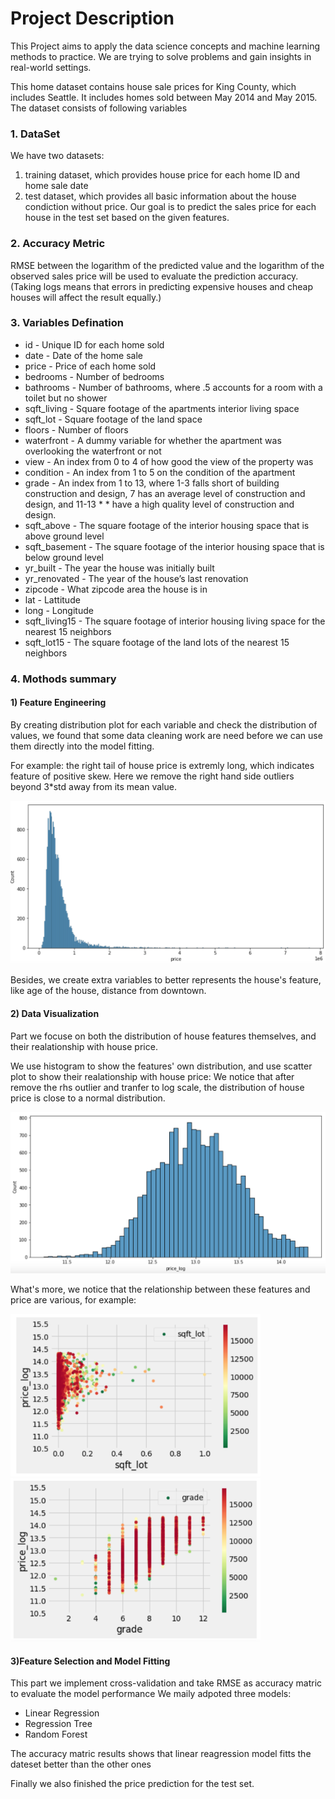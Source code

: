 # Project Description
This Project aims to apply the data science concepts and machine learning methods to practice. We are trying to solve problems and gain insights in real-world settings.

This home dataset contains house sale prices for King County, which includes Seattle. It includes homes sold between May 2014 and May 2015. The dataset consists of following variables
### 1. DataSet 
We have two datasets: 
1. training dataset, which provides house price for each home ID and home sale date
2. test dataset, which provides all basic information about the house condiction without price. 
Our goal is to predict the sales price for each house in the test set based on the given features. 


### 2. Accuracy Metric 
RMSE between the logarithm of the predicted value and the logarithm of the observed sales price will be used to evaluate the prediction accuracy. (Taking logs means that errors in predicting expensive houses and cheap houses will affect the result equally.)


### 3. Variables Defination

* id - Unique ID for each home sold
* date - Date of the home sale 
* price - Price of each home sold 
* bedrooms - Number of bedrooms 
* bathrooms - Number of bathrooms, where .5 accounts for a room with a toilet but no shower 
* sqft_living - Square footage of the apartments interior living space 
* sqft_lot - Square footage of the land space 
* floors - Number of floors
* waterfront - A dummy variable for whether the apartment was overlooking the waterfront or not 
* view - An index from 0 to 4 of how good the view of the property was 
* condition - An index from 1 to 5 on the condition of the apartment
* grade - An index from 1 to 13, where 1-3 falls short of building construction and design, 7 has an average level of construction and design, and 11-13 * * have a high quality level of construction and design. 
* sqft_above - The square footage of the interior housing space that is above ground level 
* sqft_basement - The square footage of the interior housing space that is below ground level
* yr_built - The year the house was initially built
* yr_renovated - The year of the house’s last renovation 
* zipcode - What zipcode area the house is in 
* lat - Lattitude 
* long - Longitude 
* sqft_living15 - The square footage of interior housing living space for the nearest 15 neighbors 
* sqft_lot15 - The square footage of the land lots of the nearest 15 neighbors 

### 4. Mothods summary
#### 1) Feature Engineering
By creating distribution plot for each variable and check the distribution of values, we found that some data cleaning work are need before we can use them directly into the model fitting.

For example: the right tail of house price is extremly long, which indicates feature of positive skew. Here we remove the right hand side outliers beyond 3*std away from its mean value.

<img src="./images/price_hist.png" alt="price_hist" style="width: 600px;"/>

Besides, we create extra variables to better represents the house's feature, like age of the house, distance from downtown. 
#### 2) Data Visualization
Part we focuse on both the distribution of house features themselves, and their realationship with house price. 

We use histogram to show the features' own distribution, and use scatter plot to show their realationship with house price:
We notice that after remove the rhs outlier and tranfer to log scale, the distribution of house price is close to a normal distribution.

<img src="./images/log_price_hist.png" alt="log_price_hist" style="width: 600px;"/>

What's more, we notice that the relationship between these features and price are various, for example:

<img src="./images/sqft_lot_vs_price_log.png" alt="sqft_lot_vs_price_log" style="width: 400px;"/><img src="./images/grade_vs_price_log.png" alt="grade_vs_price_log" style="width: 400px;"/>

#### 3)Feature Selection and Model Fitting
This part we implement cross-validation and take RMSE as accuracy matric to evaluate the model performance
We maily adpoted three models:
* Linear Regression
* Regression Tree
* Random Forest

The accuracy matric results shows that linear reagression model fitts the dateset better than the other ones

Finally we also finished the price prediction for the test set.
